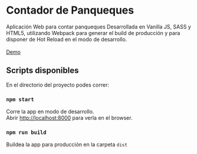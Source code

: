 # Contador de Panqueques

Aplicación Web para contar panqueques
Desarrollada en Vanilla JS, SASS y HTML5, utilizando Webpack para generar el build de producción y para disponer de Hot Reload en el modo de desarrollo.<br /><br />
[Demo](https://contadordepanqueques.netlify.app/)

## Scripts disponibles

En el directorio del proyecto podes correr:

### `npm start`

Corre la app en modo de desarrollo.<br />
Abrir [http://localhost:8000](http://localhost:8000) para verla en el browser.

### `npm run build`

Buildea la app para producción en la carpeta `dist`<br />

